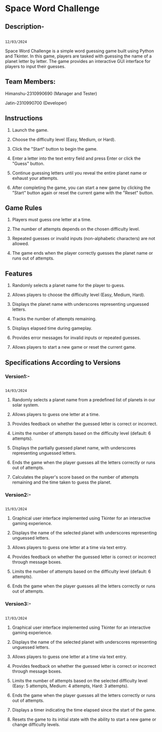 # **Space Word Challenge**                                                                              


## Description-                                                                               
                                                                                                                  12/03/2024

Space Word Challenge is a simple word guessing game built using Python and Tkinter. In this game, players are tasked with guessing the name of a planet letter by letter. The game provides an interactive GUI interface for players to input their guesses.


## Team Members:

Himanshu-2310990690 (Manager and Tester)

Jatin-2310990700 (Developer)


## Instructions

1. Launch the game.
  
2. Choose the difficulty level (Easy, Medium, or Hard).
  
3. Click the "Start" button to begin the game.
  
4. Enter a letter into the text entry field and press Enter or click the "Guess" button.
  
5. Continue guessing letters until you reveal the entire planet name or exhaust your attempts.
  
6. After completing the game, you can start a new game by clicking the "Start" button again or reset the current game with the "Reset" button.
  

## Game Rules

1. Players must guess one letter at a time.

2. The number of attempts depends on the chosen difficulty level.

3. Repeated guesses or invalid inputs (non-alphabetic characters) are not allowed.

4. The game ends when the player correctly guesses the planet name or runs out of attempts.


## Features

1. Randomly selects a planet name for the player to guess.

2. Allows players to choose the difficulty level (Easy, Medium, Hard).

3. Displays the planet name with underscores representing unguessed letters.

4. Tracks the number of attempts remaining.

5. Displays elapsed time during gameplay.

6. Provides error messages for invalid inputs or repeated guesses.

7. Allows players to start a new game or reset the current game.


## Specifications According to Versions


### Version1:-
                                                                                                                   14/03/2024

1. Randomly selects a planet name from a predefined list of planets in our solar system.

2. Allows players to guess one letter at a time.

3. Provides feedback on whether the guessed letter is correct or incorrect.

4. Limits the number of attempts based on the difficulty level (default: 6 attempts).

5. Displays the partially guessed planet name, with underscores representing unguessed letters.

6. Ends the game when the player guesses all the letters correctly or runs out of attempts.

7. Calculates the player's score based on the number of attempts remaining and the time taken to guess the planet.


### Version2:-
                                                                                                                    15/03/2024

1. Graphical user interface implemented using Tkinter for an interactive gaming experience.

2. Displays the name of the selected planet with underscores representing unguessed letters.

3. Allows players to guess one letter at a time via text entry.

4. Provides feedback on whether the guessed letter is correct or incorrect through message boxes.

5. Limits the number of attempts based on the difficulty level (default: 6 attempts).

6. Ends the game when the player guesses all the letters correctly or runs out of attempts.


### Version3:-
                                                                                                                    17/03/2024
1. Graphical user interface implemented using Tkinter for an interactive gaming experience.

2. Displays the name of the selected planet with underscores representing unguessed letters.

3. Allows players to guess one letter at a time via text entry.

4. Provides feedback on whether the guessed letter is correct or incorrect through message boxes.

5. Limits the number of attempts based on the selected difficulty level (Easy: 5 attempts, Medium: 4 attempts, Hard: 3 attempts).

6. Ends the game when the player guesses all the letters correctly or runs out of attempts.

7. Displays a timer indicating the time elapsed since the start of the game.

8. Resets the game to its initial state with the ability to start a new game or change difficulty levels.



